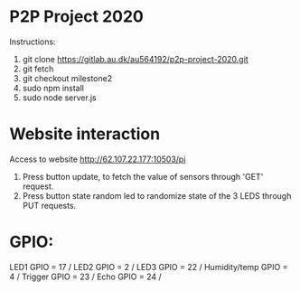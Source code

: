 # P2P Project 2020
Instructions:
1. git clone https://gitlab.au.dk/au564192/p2p-project-2020.git
2. git fetch
3. git checkout milestone2
4. sudo npm install
5. sudo node server.js

# Website interaction
Access to website http://62.107.22.177:10503/pi
1. Press button update, to fetch the value of sensors through 'GET' request.
2. Press button state random led to randomize state of the 3 LEDS through PUT requests.


# GPIO:
LED1 GPIO = 17  /
LED2 GPIO = 2  /
LED3 GPIO = 22  /
Humidity/temp GPIO = 4  /
Trigger GPIO = 23  /
Echo GPIO = 24  /
